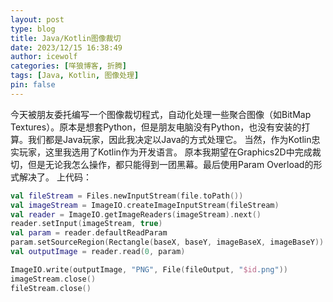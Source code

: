 ```yaml
---
layout: post
type: blog
title: Java/Kotlin图像裁切
date: 2023/12/15 16:38:49
author: icewolf
categories: [咩狼博客, 折腾]
tags: [Java, Kotlin, 图像处理]
pin: false
---
```


今天被朋友委托编写一个图像裁切程式，自动化处理一些聚合图像（如BitMap Textures）。原本是想套Python，但是朋友电脑没有Python，也没有安装的打算。我们都是Java玩家，因此我决定以Java的方式处理它。
当然，作为Kotlin忠实玩家，这里我选用了Kotlin作为开发语言。
原本我期望在Graphics2D中完成裁切，但是无论我怎么操作，都只能得到一团黑幕。最后使用Param Overload的形式解决了。
上代码：  
```kotlin
val fileStream = Files.newInputStream(file.toPath())
val imageStream = ImageIO.createImageInputStream(fileStream)
val reader = ImageIO.getImageReaders(imageStream).next()
reader.setInput(imageStream, true)
val param = reader.defaultReadParam
param.setSourceRegion(Rectangle(baseX, baseY, imageBaseX, imageBaseY))
val outputImage = reader.read(0, param)

ImageIO.write(outputImage, "PNG", File(fileOutput, "$id.png"))
imageStream.close()
fileStream.close()
```
